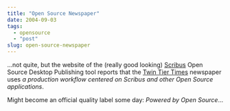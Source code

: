 ```yaml
---
title: "Open Source Newspaper"
date: 2004-09-03
tags: 
  - opensource
  - "post"
slug: open-source-newspaper
---
```


...not quite, but the website of the (really good looking) [Scribus](http://www.scribus.org.uk/) Open Source Desktop Publishing tool reports that the [Twin Tier Times](http://www.twintiertimes.com/) newspaper uses _a production workflow centered on Scribus and other Open Source applications_.

Might become an official quality label some day: _Powered by Open Source_...
